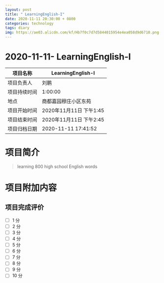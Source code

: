 ```yaml
---
layout: post
title: " LearningEnglish-I"
date: 2020-11-11 20:30:00 + 0800
categories: technology
tags: diary
img: https://ae03.alicdn.com/kf/Hb7f0c7d7d5844015954e4ea058d9d6710.png
---
```


#  2020-11-11- LearningEnglish-I


| 项目名称     |    LearningEnglish-I      |
| ------------ | ----------------------- |
| 项目负责人   | 刘鹏                    |
| 项目持续时间 | 1:00:00                 |
| 地点         | 商都嘉园穆庄小区东苑    |
| 项目开始时间 | 2020年11月11日 下午1:45 |
| 项目结束时间 | 2020年11月11日 下午2:45 |
| 项目归档日期 | 2020-11-11 17:41:52  |

# 项目简介
> learning 800 high school English words  


# 项目附加内容





## 项目完成评价

- [ ]  1 分
- [ ]  2 分
- [ ]  3 分
- [ ]  4 分
- [ ]  5 分
- [ ]  6 分
- [ ]  7 分
- [ ]  8 分
- [ ]  9 分
- [ ]  10 分